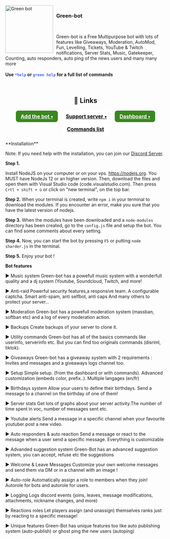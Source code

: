 <img width="150" height="150" align="left" style="float: left; margin: 0 10px 0 0;" alt="Green bot" src="https://cdn.discordapp.com/attachments/858004328170520606/870335874313904158/green-bot.png">
    <h3>Green-bot</h3>
    <br>
    <p>Green-bot is a Free Multipurpose bot with lots of features like Giveaways, Moderation, AutoMod, Fun, Levelling, Tickets, YouTube & Twitch notifications, Server Stats, Music, Gatekeeper, Counting, auto responders, auto ping of the news users and many
        many more <br> <br><strong>Use <code class= "code" style="color:#4B67F4!important">*help</code> or <code class= "code" style="color:#4B67F4!important">green help</code> for a full list of commands </strong>
    </p>
    <br>
    <center>
        <h2>🧷 Links</h2>
        <div class="flex" style="display: flex;justify-content: center;flex-wrap: wrap;">
            <a target="_blank" onclick="trackCampaignWebClick('', 'description');" style="  margin: 2px 5px;
                padding: 8px 15px;
                background-color: #3A871F;
                color: white;
                border-radius: 8px;
                font-size: 16px;
                font-weight: bold;" rel="nofollow" class="blue-btn" href="https://green-bot.app/invite"> Add the bot •</a>
            <a target="_blank" onclick="trackCampaignWebClick('', 'description');" rel="nofollow" style="  margin: 2px 5px;
                padding: 8px 15px;
                background-color: white;
                color: black;
                border-radius: 8px;
                font-size: 16px;
                font-weight: bold;" href="https://green-bot.app/discord"> Support server •</a>
            <a target="_blank" onclick="trackCampaignWebClick('', 'description');" rel="nofollow" style="  margin: 2px 5px;
                padding: 8px 15px;
                background-color: #3A871F;
                color: white;
                border-radius: 8px;
                font-size: 16px;
                font-weight: bold;" href="https://green-bot.app/profile"> Dashboard •</a>
            <a target="_blank" onclick="trackCampaignWebClick('', 'description');" rel="nofollow" style="  margin: 2px 5px;
                       padding: 8px 15px;
                       background-color: white;
                       color: black;
                       border-radius: 8px;
                       font-size: 16px;
                       font-weight: bold;" href="https://green-bot.app/commands"> Commands list </a>
        </div>
    </center>
    
   <br>  
**Installation**


Note: If you need help with the installation, you can join our [Discord Server](https://green-bot.app/discord).

__Step 1.__

Install NodeJS on your computer or on your vps. https://nodejs.org. You MUST have NodeJs 12 or an higher version.
Then, download the files and open them with Visual Studio code (code.visualstudio.com). Then press `Crtl + shift + ù` or click on "new terminal", on the top bar.

__Step 2.__
When your terminal is created, write `npm i` in your terminal to download the modules. 
If you encounter an error, make you sure that you have the latest version of nodejs.

__Step 3.__
When the modules have been downloaded and a `node-modules` directory has been created, go to the `config.js` file and setup the bot.
You can find some comments about every setting.

__Step 4.__
Now, you can start the bot by pressing `F5` or putting `node sharder.js` in the terminal.

__Step 5.__
Enjoy your bot !


**Bot features**


► Music system
Green-bot has a powefull music system with a wonderfull quality and a dj system (Youtube, Soundcloud, Twitch, and more!

► Anti-raid
Powerful security features,a responsive team. A configurable captcha. Smart anti-spam, anti selfbot, anti caps And many others to protect your server...

► Moderation
Green-bot has a powefull moderation system (massban, softban etc) and a log of every moderation action.

► Backups
Create backups of your server to clone it.

► Utility commands
Green-bot has all of the basics commands like userinfo, serverinfo etc. But you can find too originals commands (disriml, tiktok).

► Giveaways
Green-bot has a giveaway system with 2 requirements : Invites and messages and a giveaways logs channel too.

► Setup
Simple setup. (from the dashboard or with commands). Advanced customization (embeds color, prefix..). Multiple langages (en/fr)

► Birthdays system
Allow your users to define their birthdays. Send a message to a channel on the birthday of one of them!

► Server stats
Get lots of graphs about your server activity.The number of time spent in voc, number of messages sent etc.

► Youtube alerts
Send a message in a specific channel when your favourite youtuber post a new video.

► Auto responders & auto reaction
Send a message or react to the message when a user send a specific message. Everything is customizable

► Advanded suggestion system
Green-Bot has an advanced suggestion system, you can accept, refuse etc the suggestions

► Welcome & Leave Messages
Customize your own welcome messages and send them via DM or in a channel with an image !

► Auto-role
Automatically assign a role to members when they join! Autorole for bots and autorole for users.

► Logging
Logs discord events (joins, leaves, message modifications, attachments, nickname changes, and more)

► Reactions roles
Let players assign (and unassign) themselves ranks just by reacting to a specific message!

► Unique features
Green-Bot has unique features too like auto publishing system (auto-publish) or ghost ping the new users (autoping)
